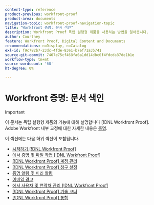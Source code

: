 ```yaml
---
content-type: reference
product-previous: workfront-proof
product-area: documents
navigation-topic: workfront-proof-navigation-topic
title: "Workfront 증명: 문서 색인"
description: Workfront Proof 독립 실행형 제품을 사용하는 방법을 알아봅니다.
author: Courtney
feature: Workfront Proof, Digital Content and Documents
recommendations: noDisplay, noCatalog
exl-id: f9c782b7-23dc-4fde-83e1-b7ef71a3b741
source-git-commit: 7467e75cf468fa6a1dd14dbc0f4fdcda87de1b1e
workflow-type: tm+mt
source-wordcount: '68'
ht-degree: 0%

---
```


# Workfront 증명: 문서 색인

>[!IMPORTANT]
>
>이 문서는 독립 실행형 제품의 기능에 대해 설명합니다 [!DNL Workfront Proof]. Adobe Workfront 내부 교정에 대한 자세한 내용은 [증명](../review-and-approve-work/proofing/proofing.md).

이 섹션에는 다음 하위 섹션이 포함됩니다.

* [시작하기 [!DNL Workfront Proof]](../workfront-proof/wp-getstarted/getting-started-with-workfront-proof.md)
* [에서 증명 및 파일 작업 [!DNL Workfront Proof]](../workfront-proof/wp-work-proofsfiles/wp-work-proofs-files.md)
* [[!DNL Workfront Proof] 계정 관리](../workfront-proof/wp-acct-admin/wp-account-admin.md)
* [[!DNL Workfront Proof] 청구 설정](../workfront-proof/wp-billingsettings/wp-billing-settings.md)
* [증명 알림 및 미리 알림](../workfront-proof/wp-emailsntfctns/wp-emails-and-notifications.md)
* [이메일 경고](../workfront-proof/wp-emailsntfctns/email-alerts/email-alerts.md)
* [에서 사용자 및 연락처 관리 [!DNL Workfront Proof]](../workfront-proof/wp-mnguserscontacts/manage-user-contacts.md)
* [[!DNL Workfront Proof] 기술 코너](../workfront-proof/wp-tech-corner/tech-corner.md)
* [[!DNL Workfront Proof] 통합](../workfront-proof/wp-integrations/wp-integrations.md)
